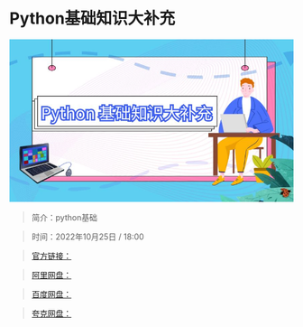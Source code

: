 # Python基础知识大补充

![img](../../assets/c960599ffd1e46019f343f0de00cf9f0.jpg)

> 简介：python基础

> 时间：2022年10月25日 / 18:00

> [官方链接：]()

> [阿里网盘：]()

> [百度网盘：]()

> [夸克网盘：]()
